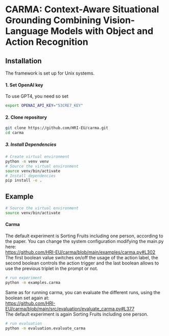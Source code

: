 # CARMA: Context-Aware Situational Grounding Combining Vision-Language Models with Object and Action Recognition

## Installation

The framework is set up for Unix systems.

#### 1. Set OpenAI key
To use GPT4, you need so set
```bash
export OPENAI_API_KEY="53CRE7_KEY"
```

#### 2. Clone repository
```bash
git clone https://github.com/HRI-EU/carma.git
cd carma
```

##### 3. Install Dependencies

```bash
# Create virtual environment
python -m venv venv
# Source the virtual environment
source venv/bin/activate
# Install dependencies
pip install -e .
```

## Example

```bash
# Source the virtual environment
source venv/bin/activate
```

#### Carma
The default experiment is Sorting Fruits including one person, according to the paper.
You can change the system configuration modifying the main.py here: \
https://github.com/HRI-EU/carma/blob/main/examples/carma.py#L302 \
The first boolean value switches on/off the usage of the action label, the second boolean controls the action trigger and 
the last boolean allows to use the previous triplet in the prompt or not.

``` bash
# run experiment
python -m examples.carma
```

Same as for running carma, you can evaluate the different runs, using the boolean set again at: \
https://github.com/HRI-EU/carma/blob/main/src/evaluation/evaluate_carma.py#L377 \
The default experiment is again Sorting Fruits including one person.

``` bash
# run evaluation
python -m evaluation.evaluate_carma
```
